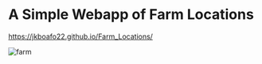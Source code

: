 # A Simple Webapp of Farm Locations 

https://jkboafo22.github.io/Farm_Locations/ 



![farm](https://github.com/Jkboafo22/Farm_Locations/assets/65027196/931d0772-d038-4494-b594-0edcdfb47031)
